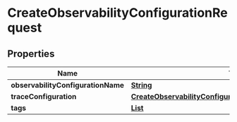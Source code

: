 

# CreateObservabilityConfigurationRequest


## Properties

| Name | Type | Description | Notes |
|------------ | ------------- | ------------- | -------------|
|**observabilityConfigurationName** | [**String**](String.md) |  |  |
|**traceConfiguration** | [**CreateObservabilityConfigurationRequestTraceConfiguration**](CreateObservabilityConfigurationRequestTraceConfiguration.md) |  |  [optional] |
|**tags** | [**List**](List.md) |  |  [optional] |




